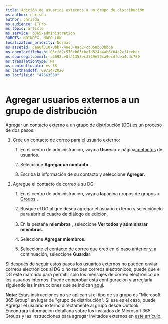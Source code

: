 ```yaml
---
title: Adición de usuarios externos a un grupo de distribución
ms.author: chrisda
author: chrisda
ms.audience: ITPro
ms.topic: article
ms.service: o365-administration
ROBOTS: NOINDEX, NOFOLLOW
localization_priority: Normal
ms.assetid: caa0f310-0bb7-48e3-8ad2-cb358b53bbba
ms.openlocfilehash: 03cfd2c576cb03cbefd524a4ab6f04e2ef1eebec
ms.sourcegitcommit: c6692ce0fa1358ec3529e59ca0ecdfdea4cdc759
ms.translationtype: MT
ms.contentlocale: es-ES
ms.lasthandoff: 09/14/2020
ms.locfileid: "47663530"
---
```

# <a name="add-external-users-to-a-distribution-group"></a>Agregar usuarios externos a un grupo de distribución

Agregar un contacto externo a un grupo de distribución (DG) es un proceso de dos pasos:
  
1. Cree un contacto de correo para el usuario externo:
    
    1. En el centro de administración, vaya a **Users**la  >  página[contactos](https://admin.microsoft.com/adminportal/home#/Contact) de usuarios. 
    
    2. Seleccione **Agregar un contacto**.
    
    3. Escriba la información de su contacto y seleccione **Agregar**.
    
2. Agregue el contacto de correo a su DG:
    
    1. En el centro de administración, vaya a **la**página grupos de grupos  >  [Groups](https://admin.microsoft.com/adminportal/home#/groups) . 
    
    2. Busque el DG al que desea agregar el usuario externo y selecciónelo para abrir el cuadro de diálogo de edición.
    
    3. En la pestaña **miembros** , seleccione **Ver todos y administrar miembros**. 
    
    4. Seleccione **Agregar miembros**.
    
    5. Seleccione el contacto de correo que creó en el paso anterior y, a continuación, seleccione **Guardar**.
    
Si después de seguir estos pasos los usuarios externos no pueden enviar correos electrónicos al DG o no reciben correos electrónicos, puede que el DG esté marcado para permitir solo los mensajes de correo electrónico de los usuarios internos. Puede comprobar esta configuración y arreglarla siguiendo las instrucciones que se indican [aquí](https://docs.microsoft.com/exchange/mail-flow-best-practices/non-delivery-reports-in-exchange-online/fix-error-code-5-7-133-in-exchange-online).
  
 **Nota:** Estas instrucciones no se aplican si el tipo de su grupo es "Microsoft 365 Group" en lugar de "grupo de distribución". Si ese es el caso, puede Agregar el usuario externo directamente al grupo desde Outlook. Encontrará información detallada sobre los invitados de Microsoft 365 Groups y las instrucciones para agregar invitados externos en [este artículo](https://support.office.com/article/Guest-access-in-Office-365-Groups-bfc7a840-868f-4fd6-a390-f347bf51aff6.aspx).
  